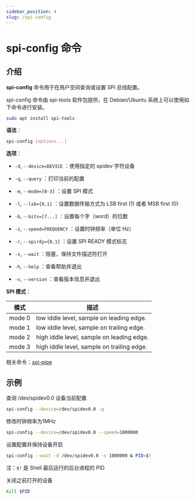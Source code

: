 ```yaml
---
sidebar_position: 4
slug: /spi-config
---
```


# spi-config 命令



## 介绍

**spi-config** 命令用于在用户空间查询或设置 SPI 总线配置。

spi-config 命令由 spi-tools 软件包提供，在 Debian/Ubuntu 系统上可以使用如下命令进行安装。

```bash
sudo apt install spi-tools
```

**语法**：

```bash
spi-config [options...]
```

**选项**：

- `-d`, `--device=DEVICE` ：使用指定的 spidev 字符设备

- `-q`, `--query` ：打印当前的配置

- `-m`, `--mode=[0-3]` ：设置 SPI 模式

- `-l`, `--lsb={0,1}` ：设置数据传输方式为 LSB first (1) 或者 MSB first (0)

- `-b`, `--bits=[7...]` ：设置每个字（word）的位数

- `-s`, `--speed=FREQUENCY` ：设置时钟频率（单位 Hz）

- `-r`, `--spirdy={0,1}` ：设置 SPI READY 模式标志

- `-s`, `--wait` ：阻塞，保持文件描述符打开

- `-h`, `--help` ：查看帮助并退出

- `-v`, `--version` ：查看版本信息并退出

**SPI 模式**：

| 模式   | 描述                                       |
| ------ | ------------------------------------------ |
| mode 0 | low iddle level, sample on leading edge.   |
| mode 1 | low iddle level, sample on trailing edge.  |
| mode 2 | high iddle level, sample on leading edge.  |
| mode 3 | high iddle level, sample on trailing edge. |

相关命令：[spi-pipe](/linux-command/spi-pipe)



## 示例

查询 /dev/spidev0.0 设备当前配置

```bash
spi-config --device=/dev/spidev0.0 -q
```

修改时钟频率为1MHz

```bash
spi-config --device=/dev/spidev0.0 --speed=1000000
```

设置配置并保持设备开启

```bash
spi-config --wait -d /dev/spidev0.0 -s 1000000 & PID=$!
```

注：`$!` 是 Shell 最后运行的后台进程的 PID

关闭之前打开的设备

```bash
kill $PID
```


